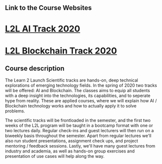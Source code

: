 ## Link to the Course Websites 

# [L2L AI Track 2020](https://alex.fo/L2L2020/ai)
# [L2L Blockchain Track 2020](https://alex.fo/L2L2020/blockchain)

## Course description
The Learn 2 Launch Scientific tracks are hands-on, deep technical explorations of emerging technology fields. In the spring of 2020 two tracks will be offered: AI and Blockchain. The classes aims to equip all students with a deep insight into the technologies, its capabilities, and  to seperate hype from reality. These are applied courses, where we will explain how AI / Blockchain technology works and how to actually apply it to solve problems.

The scientific tracks will be frontloaded in the semester, and the first two weeks of the L2L program will be taught in a bootcamp format with one or two lectures daily. Regular check-ins and guest lecturers will then run on a biweekly basis throughout the semester. Apart from regular lectures we'll also run student presentations, assignment check ups, and project mentoring / feedback sessions. Lastly, we'll have many guest lectures from industry and academia, as well as hands-on group exercises and presentation of use cases will help along the way.

